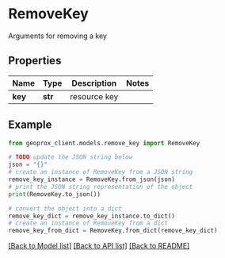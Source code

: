 # RemoveKey

Arguments for removing a key

## Properties

Name | Type | Description | Notes
------------ | ------------- | ------------- | -------------
**key** | **str** | resource key | 

## Example

```python
from geoprox_client.models.remove_key import RemoveKey

# TODO update the JSON string below
json = "{}"
# create an instance of RemoveKey from a JSON string
remove_key_instance = RemoveKey.from_json(json)
# print the JSON string representation of the object
print(RemoveKey.to_json())

# convert the object into a dict
remove_key_dict = remove_key_instance.to_dict()
# create an instance of RemoveKey from a dict
remove_key_from_dict = RemoveKey.from_dict(remove_key_dict)
```
[[Back to Model list]](../README.md#documentation-for-models) [[Back to API list]](../README.md#documentation-for-api-endpoints) [[Back to README]](../README.md)


